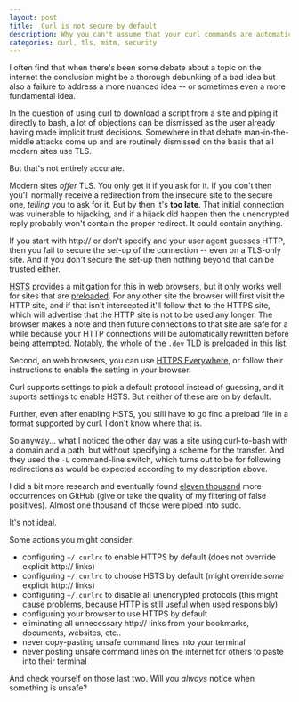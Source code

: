 ```yaml
---
layout: post
title:  Curl is not secure by default
description: Why you can't assume that your curl commands are automatically secured just because all modern sites use TLS.
categories: curl, tls, mitm, security
---
```


I often find that when there's been some debate about a topic on the internet
the conclusion might be a thorough debunking of a bad idea but also a failure
to address a more nuanced idea -- or sometimes even a more fundamental idea.

In the question of using curl to download a script from a site and piping it
directly to bash, a lot of objections can be dismissed as the user already
having made implicit trust decisions.  Somewhere in that debate
man-in-the-middle attacks come up and are routinely dismissed on the basis that
all modern sites use TLS.

But that's not entirely accurate.

Modern sites _offer_ TLS.  You only get it if you ask for it.  If you don't
then you'll normally receive a redirection from the insecure site to the secure
one, _telling_ you to ask for it.  But by then it's **too late**.  That initial
connection was vulnerable to hijacking, and if a hijack did happen then the
unencrypted reply probably won't contain the proper redirect.  It could contain
anything.

If you start with http:// or don't specify and your user agent guesses HTTP,
then you fail to secure the set-up of the connection -- even on a TLS-only
site.  And if you don't secure the set-up then nothing beyond that can be
trusted either.

[HSTS][] provides a mitigation for this in web browsers, but it only works well
for sites that are [preloaded][HSTS preload site].  For any other site the
browser will first visit the HTTP site, and if that isn't intercepted it'll
follow that to the HTTPS site, which will advertise that the HTTP site is not
to be used any longer.  The browser makes a note and then future connections to
that site are safe for a while because your HTTP connections will be
automatically rewritten before being attempted.  Notably, the whole of the
`.dev` TLD is preloaded in this list.

Second, on web browsers, you can use [HTTPS Everywhere][], or follow their
instructions to enable the setting in your browser.

Curl supports settings to pick a default protocol instead of guessing, and
it suports settings to enable HSTS.  But neither of these are on by default.

Further, even after enabling HSTS, you still have to go find a preload file in
a format supported by curl.  I don't know where that is.

So anyway... what I noticed the other day was a site using curl-to-bash with a
domain and a path, but without specifying a scheme for the transfer.  And they
used the `-L` command-line switch, which turns out to be for following
redirections as would be expected according to my description above.

I did a bit more research and eventually found [eleven thousand][oh my] more
occurrences on GitHub (give or take the quality of my filtering of false
positives).  Almost one thousand of those were piped into sudo.

It's not ideal.

Some actions you might consider:
* configuring `~/.curlrc` to enable HTTPS by default (does not override
  explicit http:// links)
* configuring `~/.curlrc` to choose HSTS by default (might override _some_
  explicit http:// links)
* configuring `~/.curlrc` to disable all unencrypted protocols (this might
  cause problems, because HTTP is still useful when used responsibly)
* configuring your browser to use HTTPS by default
* eliminating all unnecessary http:// links from your bookmarks, documents,
  websites, etc..
* never copy-pasting unsafe command lines into your terminal
* never posting unsafe command lines on the internet for others to paste
  into their terminal

And check yourself on those last two.  Will you _always_ notice when something
is unsafe?

[HSTS]: <https://en.wikipedia.org/wiki/HTTP_Strict_Transport_Security>
[HTTPS Everywhere]: <https://www.eff.org/https-everywhere>
[HSTS preload site]: <https://hstspreload.org/>
[HSTS preload list]: <https://chromium.googlesource.com/chromium/src/+/main/net/http/transport_security_state_static.json>
[oh my]: <https://github.com/search?q=%2F%5Cbcurl+-%5B%5E+%5D*L%5B%5E%3A%24%7B%25%5D*%5C%7C%5B+a-z%5D*sh%5Cb%2F&type=code>
